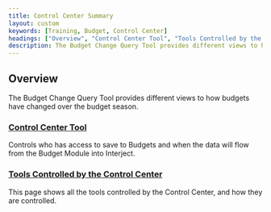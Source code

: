 ```yaml
---
title: Control Center Summary
layout: custom
keywords: [Training, Budget, Control Center]
headings: ["Overview", "Control Center Tool", "Tools Controlled by the Control Center"]
description: The Budget Change Query Tool provides different views to how budgets have changed over the budget season.
---
```


## Overview

The Budget Change Query Tool provides different views to how budgets have changed over the budget season.

### [Control Center Tool](/bApps/InterjectTraining/Budget/ControlCenter.html)

Controls who has access to save to Budgets and when the data will flow from the Budget Module into Interject.

### [Tools Controlled by the Control Center](/bApps/InterjectTraining/Budget/ControlCenterSecurity.html)

This page shows all the tools controlled by the Control Center, and how they are controlled.